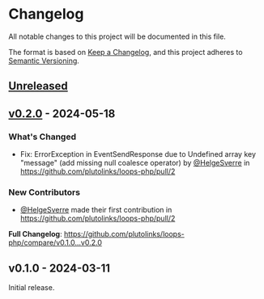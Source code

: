 # Changelog

All notable changes to this project will be documented in this file.

The format is based on [Keep a Changelog](https://keepachangelog.com/en/1.1.0/),
and this project adheres to [Semantic Versioning](https://semver.org/spec/v2.0.0.html).

## [Unreleased](https://github.com//plutolinks/loops-php/compare/v0.2.0...HEAD)

## [v0.2.0](https://github.com//plutolinks/loops-php/compare/v0.1.0...v0.2.0) - 2024-05-18

### What's Changed

* Fix: ErrorException in EventSendResponse due to  Undefined array key "message" (add missing null coalesce operator) by [@HelgeSverre](https://github.com/HelgeSverre) in https://github.com/plutolinks/loops-php/pull/2

### New Contributors

* [@HelgeSverre](https://github.com/HelgeSverre) made their first contribution in https://github.com/plutolinks/loops-php/pull/2

**Full Changelog**: https://github.com/plutolinks/loops-php/compare/v0.1.0...v0.2.0

## v0.1.0 - 2024-03-11

Initial release.
